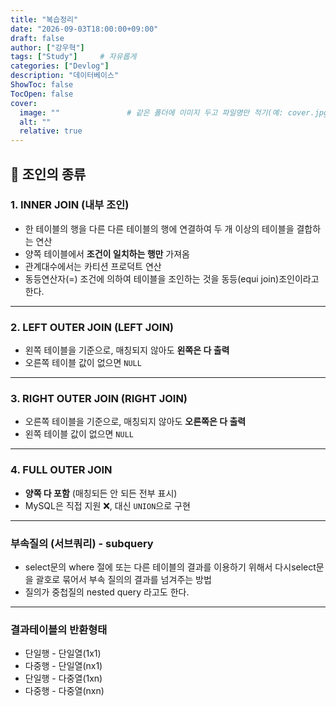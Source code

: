```yaml
---
title: "복습정리"
date: "2026-09-03T18:00:00+09:00"
draft: false              
author: ["강우혁"]     
tags: ["Study"]     # 자유롭게
categories: ["Devlog"]
description: "데이터베이스"
ShowToc: false
TocOpen: false
cover:
  image: ""               # 같은 폴더에 이미지 두고 파일명만 적기(예: cover.jpg)
  alt: ""
  relative: true
---
```

<!--more-->
## 📌 조인의 종류

### 1. **INNER JOIN (내부 조인)**

- 한 테이블의 행을 다른 다른 테이블의 행에 연결하여 두 개 이상의 테이블을 결합하는 연산
- 양쪽 테이블에서 **조건이 일치하는 행만** 가져옴
- 관계대수에서는 카티션 프로덕트 연산
- 동등연산자(=) 조건에 의하여 테이블을 조인하는 것을 동등(equi join)조인이라고 한다.
---
### 2. LEFT OUTER JOIN (LEFT JOIN)

- 왼쪽 테이블을 기준으로, 매칭되지 않아도 **왼쪽은 다 출력**
- 오른쪽 테이블 값이 없으면 `NULL`
---
### 3. RIGHT OUTER JOIN (RIGHT JOIN)

- 오른쪽 테이블을 기준으로, 매칭되지 않아도 **오른쪽은 다 출력**
- 왼쪽 테이블 값이 없으면 `NULL`
---
### 4. FULL OUTER JOIN

- **양쪽 다 포함** (매칭되든 안 되든 전부 표시)
- MySQL은 직접 지원 ❌, 대신 `UNION`으로 구현
---
### 부속질의 (서브쿼리) - subquery

- select문의 where 절에 또는 다른 테이블의 결과를 이용하기 위해서 다시select문을 괄호로 묶어서 부속 질의의 결과를 넘겨주는 방법
- 질의가 중첩질의 nested query 라고도 한다.
---
### 결과테이블의 반환형태

- 단일행 - 단일열(1x1)
- 다중행 - 단일열(nx1)
- 단일행 - 다중열(1xn)
- 다중행 - 다중열(nxn)


